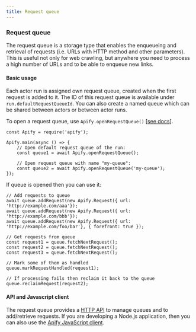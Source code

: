```yaml
---
title: Request queue
---
```


### [](#queue)Request queue

The request queue is a storage type that enables the enqueueing and retrieval of requests (i.e. URLs with HTTP method and other parameters). This is useful not only for web crawling, but anywhere you need to process a high number of URLs and to be able to enqueue new links.

#### [](#queue-basic)Basic usage

Each actor run is assigned own request queue, created when the first request is added to it. The ID of this request queue is available under `run.defaultRequestQueueId`. You can also create a named queue which can be shared between actors or between actor runs.

To open a request queue, use `Apify.openRequestQueue()` [[see docs](https://sdk.apify.com/docs/api/apify#module_Apify.openRequestQueue)].

    const Apify = require('apify');

    Apify.main(async () => {
        // Open default request queue of the run:
        const queue1 = await Apify.openRequestQueue();

        // Open request queue with name "my-queue":
        const queue2 = await Apify.openRequestQueue('my-queue');
    });

If queue is opened then you can use it:

    // Add requests to queue
    await queue.addRequest(new Apify.Request({ url: 'http://example.com/aaa'});
    await queue.addRequest(new Apify.Request({ url: 'http://example.com/bbb'});
    await queue.addRequest(new Apify.Request({ url: 'http://example.com/foo/bar'}, { forefront: true });

    // Get requests from queue
    const request1 = queue.fetchNextRequest();
    const request2 = queue.fetchNextRequest();
    const request3 = queue.fetchNextRequest();

    // Mark some of them as handled
    queue.markRequestHandled(request1);

    // If processing fails then reclaim it back to the queue
    queue.reclaimRequest(request2);

#### [](#queue-api-client)API and Javascript client

The request queue provides a [HTTP API](https://apify.com/docs/api/v2#/reference/request-queues) to manage queues and to add/retrieve requests. If you are developing a Node.js application, then you can also use the [Apify JavaScript client](https://apify.com/docs/api/apify-client-js/latest#ApifyClient-requestQueues).
